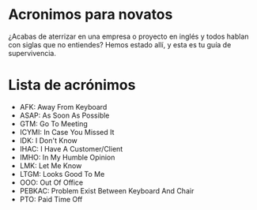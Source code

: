 # Acronimos para novatos
¿Acabas de aterrizar en una empresa o proyecto en inglés y todos hablan con siglas que no entiendes? Hemos estado allí, y esta es tu guía de supervivencia.

# Lista de acrónimos

* AFK: Away From Keyboard
* ASAP: As Soon As Possible
* GTM: Go To Meeting
* ICYMI: In Case You Missed It
* IDK: I Don't Know
* IHAC: I Have A Customer/Client
* IMHO: In My Humble Opinion
* LMK: Let Me Know
* LTGM: Looks Good To Me
* OOO: Out Of Office
* PEBKAC: Problem Exist Between Keyboard And Chair
* PTO: Paid Time Off
